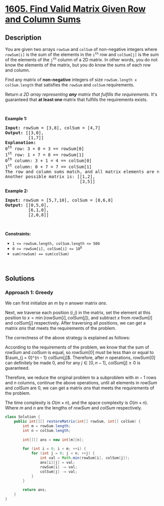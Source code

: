 # [1605. Find Valid Matrix Given Row and Column Sums](https://leetcode.com/problems/find-valid-matrix-given-row-and-column-sums)

## Description

<p>You are given two arrays <code>rowSum</code> and <code>colSum</code> of non-negative integers where <code>rowSum[i]</code> is the sum of the elements in the <code>i<sup>th</sup></code> row and <code>colSum[j]</code> is the sum of the elements of the <code>j<sup>th</sup></code> column of a 2D matrix. In other words, you do not know the elements of the matrix, but you do know the sums of each row and column.</p>

<p>Find any matrix of <strong>non-negative</strong> integers of size <code>rowSum.length x colSum.length</code> that satisfies the <code>rowSum</code> and <code>colSum</code> requirements.</p>

<p>Return <em>a 2D array representing <strong>any</strong> matrix that fulfills the requirements</em>. It&#39;s guaranteed that <strong>at least one </strong>matrix that fulfills the requirements exists.</p>
<p>&nbsp;</p>

<p><strong class="example">Example 1:</strong></p>
<pre>
<strong>Input:</strong> rowSum = [3,8], colSum = [4,7]
<strong>Output:</strong> [[3,0],
         [1,7]]
<strong>Explanation:</strong> 
0<sup>th</sup> row: 3 + 0 = 3 == rowSum[0]
1<sup>st</sup> row: 1 + 7 = 8 == rowSum[1]
0<sup>th</sup> column: 3 + 1 = 4 == colSum[0]
1<sup>st</sup> column: 0 + 7 = 7 == colSum[1]
The row and column sums match, and all matrix elements are non-negative.
Another possible matrix is: [[1,2],
                             [3,5]]
</pre>

<p><strong class="example">Example 2:</strong></p>
<pre>
<strong>Input:</strong> rowSum = [5,7,10], colSum = [8,6,8]
<strong>Output:</strong> [[0,5,0],
         [6,1,0],
         [2,0,8]]
</pre>
<p>&nbsp;</p>

<p><strong>Constraints:</strong></p>
<ul>
    <li><code>1 &lt;= rowSum.length, colSum.length &lt;= 500</code></li>
    <li><code>0 &lt;= rowSum[i], colSum[i] &lt;= 10<sup>8</sup></code></li>
    <li><code>sum(rowSum) == sum(colSum)</code></li>
</ul>
<p>&nbsp;</p>

## Solutions

### **Approach 1: Greedy**

We can first initialize an $m$ by $n$ answer matrix $ans$.

Next, we traverse each position $(i, j)$ in the matrix, set the element at this position to $x = \min(rowSum[i], colSum[j])$, and subtract $x$ from $rowSum[i]$ and $colSum[j]$ respectively. After traversing all positions, we can get a matrix $ans$ that meets the requirements of the problem.

The correctness of the above strategy is explained as follows:

According to the requirements of the problem, we know that the sum of $rowSum$ and $colSum$ is equal, so $rowSum[0]$ must be less than or equal to $\sum_{j = 0}^{n - 1} colSum[j]$. Therefore, after $n$ operations, $rowSum[0]$ can definitely be made $0$, and for any $j \in [0, n - 1]$, $colSum[j] \geq 0$ is guaranteed.

Therefore, we reduce the original problem to a subproblem with $m-1$ rows and $n$ columns, continue the above operations, until all elements in $rowSum$ and $colSum$ are $0$, we can get a matrix $ans$ that meets the requirements of the problem.

The time complexity is $O(m \times n)$, and the space complexity is $O(m \times n)$. Where $m$ and $n$ are the lengths of $rowSum$ and $colSum$ respectively.

```java
class Solution {
    public int[][] restoreMatrix(int[] rowSum, int[] colSum) {
        int m = rowSum.length;
        int n = colSum.length;
        
        int[][] ans = new int[m][n];
        
        for (int i = 0; i < m; ++i) {
            for (int j = 0; j < n; ++j) {
                int val = Math.min(rowSum[i], colSum[j]);
                ans[i][j] = val;
                rowSum[i] -= val;
                colSum[j] -= val;
            }
        }
        
        return ans;
    }
}
```